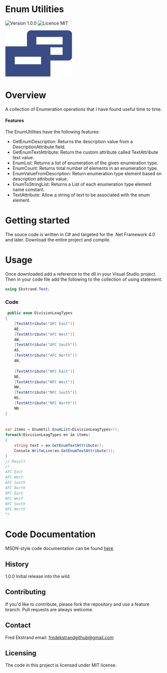 # Enum Utilities

![Version 1.0.0](https://img.shields.io/badge/Version-1.0.0-brightgreen.svg) ![Licence MIT](https://img.shields.io/badge/Licence-MIT-blue.svg)

![Project type](https://github.com/FredEkstrand/ImageFiles/raw/master/EnumUtilities/Enum.png )
# Overview

A collection of Enumeration operations that I have found useful time to time.

#### Features
The EnumUtilities have the following features:
* GetEnumDescription: Returns the description value from a DescriptionAttribute field.
* GetEnumTextAttribute: Return the custom attribute called TextAttribute text value.
* EnumList: Returns a list of enumeration of the given enumeration type.
* EnumCount: Returns total number of elements in an enumeration type.
* EnumValueFromDescription: Return enumeration type element based on description attribute value.
* EnumToStringList: Returns a List of each enumeration type element name constant.
* TextAttribute: Allow a string of text to be associated with the enum element.

# Getting started
The souce code is written in C# and targeted for the .Net Framework 4.0 and later. Download the entire project and compile.

# Usage
Once downloaded add a reference to the dll in your Visual Studio project.
Then in your code file add the following to the collection of using statement.
```csharp
using Ekstrand.Text;
```
### Code

```csharp
 public enum DivisionLeagTypes
{
    [TextAttribute("AFC East")]
    AE,
    [TextAttribute("AFC West")]
    AW,
    [TextAttribute("AFC South")]
    AS,
    [TextAttribute("AFC North")]
    AN,

    [TextAttribute("NFC East")]
    NE,
    [TextAttribute("NFC West")]
    NW,
    [TextAttribute("NFC South")]
    NS,
    [TextAttribute("NFC North")]
    NN
}


var items = EnumUtil.EnumList<DivisionLeagTypes>();
foreach(DivisionLeagTypes en in items)
{
    string text = en.GetEnumTextAttribute();
    Console.WriteLine(en.GetEnumTextAttribute());      
}    
// Result
/*
AFC East
AFC West
AFC South
AFC North
NFC East
NFC West
NFC South
NFC North
*/
```

# Code Documentation
MSDN-style code documentation can be found [here](http://fredekstrand.github.io/ClassDocEnumUtilities).

## History
 1.0.0 Initial release into the wild.

## Contributing

If you'd like to contribute, please fork the repository and use a feature
branch. Pull requests are always welcome.

## Contact
Fred Ekstrand
email: fredekstrandgithub@gmail.com

## Licensing

The code in this project is licensed under MIT license.
